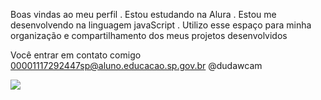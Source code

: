 Boas vindas ao meu perfil
. Estou estudando na Alura
. Estou me desenvolvendo na linguagem javaScript
. Utilizo esse espaço para minha organização e compartilhamento dos meus projetos desenvolvidos

Você entrar em contato comigo
00001117292447sp@aluno.educacao.sp.gov.br
@dudawcam

![](https://media1.tenor.com/m/_J-Z2O9x0E0AAAAd/sleep-sleeping-time.gif)

